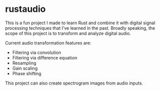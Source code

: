 # rustaudio
This is a fun project I made to learn Rust and combine it with digital signal processing techniques that I've learned in the past.
Broadly speaking, the scope of this project is to transform and analyze digital audio.

Current audio transformation features are:
- Filtering via convolution
- Filtering via difference equation
- Resampling
- Gain scaling
- Phase shifting

This project can also create spectrogram images from audio inputs.
